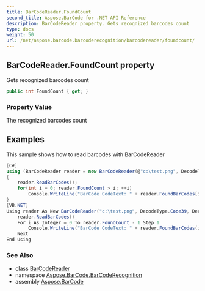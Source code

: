 ```yaml
---
title: BarCodeReader.FoundCount
second_title: Aspose.BarCode for .NET API Reference
description: BarCodeReader property. Gets recognized barcodes count
type: docs
weight: 50
url: /net/aspose.barcode.barcoderecognition/barcodereader/foundcount/
---
```

## BarCodeReader.FoundCount property

Gets recognized barcodes count

```csharp
public int FoundCount { get; }
```

### Property Value

The recognized barcodes count

## Examples

This sample shows how to read barcodes with BarCodeReader

```csharp
[C#]
using (BarCodeReader reader = new BarCodeReader(@"c:\test.png", DecodeType.Code39, DecodeType.Code128))
{
    reader.ReadBarCodes();
    for(int i = 0; reader.FoundCount > i; ++i)
        Console.WriteLine("BarCode CodeText: " + reader.FoundBarCodes[i].CodeText);
}
[VB.NET]
Using reader As New BarCodeReader("c:\test.png", DecodeType.Code39, DecodeType.Code128)
    reader.ReadBarCodes()
    For i As Integer = 0 To reader.FoundCount - 1 Step 1
        Console.WriteLine("BarCode CodeText: " + reader.FoundBarCodes(i).CodeText)
    Next
End Using
```

### See Also

* class [BarCodeReader](../)
* namespace [Aspose.BarCode.BarCodeRecognition](../../barcodereader/)
* assembly [Aspose.BarCode](../../../)


